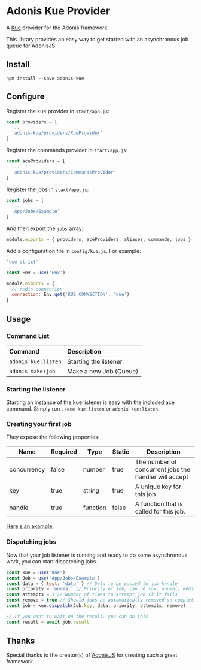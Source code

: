 # Adonis Kue Provider

A [Kue](https://github.com/Automattic/kue) provider for the Adonis framework.

This library provides an easy way to get started with an asynchronous job queue for AdonisJS.

## Install

```
npm install --save adonis-kue
```

## Configure

Register the kue provider in `start/app.js`:

```javascript
const providers = [
  ...
  'adonis-kue/providers/KueProvider'
]
```

Register the commands provider in `start/app.js`:

```javascript
const aceProviders = [
  ...
  'adonis-kue/providers/CommandsProvider'
]
```

Register the jobs in `start/app.js`:

```javascript
const jobs = [
  ...
  'App/Jobs/Example'
]
```

And then export the `jobs` array:

```js
module.exports = { providers, aceProviders, aliases, commands, jobs }
```

Add a configuration file in `config/kue.js`. For example:

```javascript
'use strict'

const Env = use('Env')

module.exports = {
  // redis connection
  connection: Env.get('KUE_CONNECTION', 'kue')
}
```

## Usage

### Command List
Command               | Description
:---------------------|:-----------
 `adonis kue:listen`  | Starting the listener
 `adonis make:job`    | Make a new Job (Queue)

### Starting the listener

Starting an instance of the kue listener is easy with the included ace command. Simply run `./ace kue:listen` or `adonis kue:listen`.

### Creating your first job


They expose the following properties:

| Name        | Required | Type      | Static | Description                                           |
|-------------|----------|-----------|--------|-------------------------------------------------------|
| concurrency | false    | number    | true   | The number of concurrent jobs the handler will accept |
| key         | true     | string    | true   | A unique key for this job                             |
| handle      | true     | function  | false  | A function that is called for this job.               |

[Here's an example.](examples/app/Jobs/Example.js)

### Dispatching jobs

Now that your job listener is running and ready to do some asynchronous work, you can start dispatching jobs.

```javascript
const kue = use('Kue')
const Job = use('App/Jobs/Example')
const data = { test: 'data' } // Data to be passed to job handle
const priority = 'normal' // Priority of job, can be low, normal, medium, high or critical
const attempts = 1 // Number of times to attempt job if it fails
const remove = true // Should jobs be automatically removed on completion
const job = kue.dispatch(Job.key, data, priority, attempts, remove)

// If you want to wait on the result, you can do this
const result = await job.result
```

## Thanks

Special thanks to the creator(s) of [AdonisJS](http://adonisjs.com/) for creating such a great framework.
